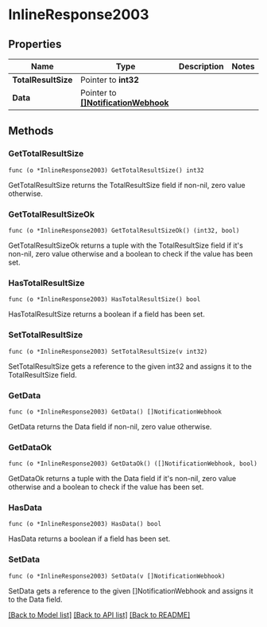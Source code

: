 # InlineResponse2003

## Properties

Name | Type | Description | Notes
------------ | ------------- | ------------- | -------------
**TotalResultSize** | Pointer to **int32** |  | 
**Data** | Pointer to [**[]NotificationWebhook**](NotificationWebhook.md) |  | 

## Methods

### GetTotalResultSize

`func (o *InlineResponse2003) GetTotalResultSize() int32`

GetTotalResultSize returns the TotalResultSize field if non-nil, zero value otherwise.

### GetTotalResultSizeOk

`func (o *InlineResponse2003) GetTotalResultSizeOk() (int32, bool)`

GetTotalResultSizeOk returns a tuple with the TotalResultSize field if it's non-nil, zero value otherwise
and a boolean to check if the value has been set.

### HasTotalResultSize

`func (o *InlineResponse2003) HasTotalResultSize() bool`

HasTotalResultSize returns a boolean if a field has been set.

### SetTotalResultSize

`func (o *InlineResponse2003) SetTotalResultSize(v int32)`

SetTotalResultSize gets a reference to the given int32 and assigns it to the TotalResultSize field.

### GetData

`func (o *InlineResponse2003) GetData() []NotificationWebhook`

GetData returns the Data field if non-nil, zero value otherwise.

### GetDataOk

`func (o *InlineResponse2003) GetDataOk() ([]NotificationWebhook, bool)`

GetDataOk returns a tuple with the Data field if it's non-nil, zero value otherwise
and a boolean to check if the value has been set.

### HasData

`func (o *InlineResponse2003) HasData() bool`

HasData returns a boolean if a field has been set.

### SetData

`func (o *InlineResponse2003) SetData(v []NotificationWebhook)`

SetData gets a reference to the given []NotificationWebhook and assigns it to the Data field.


[[Back to Model list]](../README.md#documentation-for-models) [[Back to API list]](../README.md#documentation-for-api-endpoints) [[Back to README]](../README.md)


